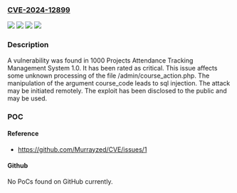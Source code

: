 ### [CVE-2024-12899](https://cve.mitre.org/cgi-bin/cvename.cgi?name=CVE-2024-12899)
![](https://img.shields.io/static/v1?label=Product&message=Attendance%20Tracking%20Management%20System&color=blue)
![](https://img.shields.io/static/v1?label=Version&message=%3D%201.0%20&color=brighgreen)
![](https://img.shields.io/static/v1?label=Vulnerability&message=Injection&color=brighgreen)
![](https://img.shields.io/static/v1?label=Vulnerability&message=SQL%20Injection&color=brighgreen)

### Description

A vulnerability was found in 1000 Projects Attendance Tracking Management System 1.0. It has been rated as critical. This issue affects some unknown processing of the file /admin/course_action.php. The manipulation of the argument course_code leads to sql injection. The attack may be initiated remotely. The exploit has been disclosed to the public and may be used.

### POC

#### Reference
- https://github.com/Murrayzed/CVE/issues/1

#### Github
No PoCs found on GitHub currently.

